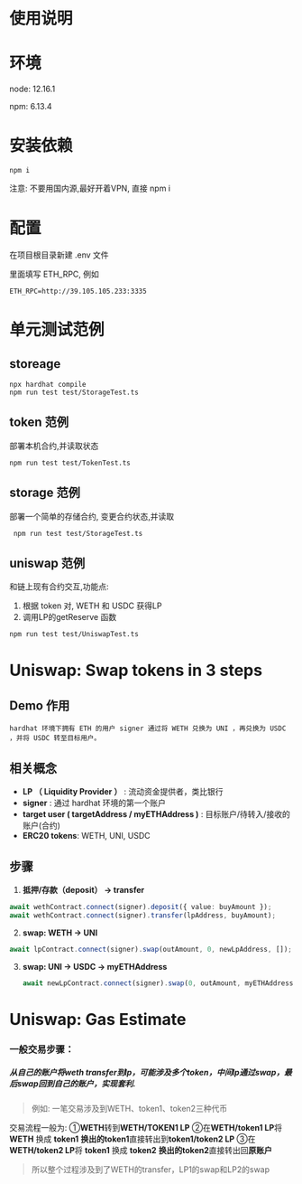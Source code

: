 # 使用说明


# 环境
node: 12.16.1

npm: 6.13.4

# 安装依赖
`npm i` 

注意: 不要用国内源,最好开着VPN, 直接 npm i

# 配置
在项目根目录新建 .env 文件

里面填写 ETH_RPC, 例如
```
ETH_RPC=http://39.105.105.233:3335

```
# 单元测试范例

## storeage
```
npx hardhat compile
npm run test test/StorageTest.ts

```
## token 范例

部署本机合约,并读取状态
```
npm run test test/TokenTest.ts 
```

## storage 范例
部署一个简单的存储合约, 变更合约状态,并读取

```
 npm run test test/StorageTest.ts
```

## uniswap 范例
和链上现有合约交互,功能点:
1. 根据 token 对, WETH 和 USDC 获得LP
2. 调用LP的getReserve 函数

```
npm run test test/UniswapTest.ts
```


# Uniswap: Swap tokens in 3 steps

## Demo 作用

 	hardhat 环境下拥有 ETH 的用户 signer 通过将 WETH 兑换为 UNI ，再兑换为 USDC ，并将 USDC 转至目标用户。

## 相关概念

- **LP （ Liquidity Provider ）** : 流动资金提供者，类比银行
- **signer** : 通过 hardhat 环境的第一个账户
- **target user ( targetAddress / myETHAddress )** : 目标账户/待转入/接收的账户(合约)
- **ERC20 tokens**: WETH, UNI, USDC

## 步骤

1. **抵押/存款（deposit） -> transfer**

  ```typescript
  await wethContract.connect(signer).deposit({ value: buyAmount });
  await wethContract.connect(signer).transfer(lpAddress, buyAmount);
  ```

  

2. **swap: WETH -> UNI**

  ```typescript
  await lpContract.connect(signer).swap(outAmount, 0, newLpAddress, []);
  ```

  

3. **swap: UNI -> USDC -> myETHAddress**

   ```typescript
   await newLpContract.connect(signer).swap(0, outAmount, myETHAddress, [])
   ```


# Uniswap: Gas Estimate

### 一般交易步骤：

##### 从自己的账户将weth transfer到lp，可能涉及多个token，中间lp通过swap，最后swap回到自己的账户，实现套利.

> 例如: 一笔交易涉及到WETH、token1、token2三种代币

交易流程一般为:
①**WETH**转到**WETH/TOKEN1 LP**
②在**WETH/token1 LP**将 **WETH** 换成 **token1**
    **换出的token1**直接转出到**token1/token2 LP**
③在**WETH/token2 LP**将 **token1** 换成 **token2**
    **换出的token2**直接转出回**原账户**

> 所以整个过程涉及到了WETH的transfer，LP1的swap和LP2的swap

